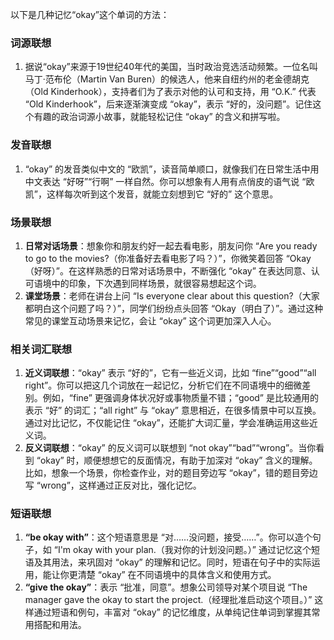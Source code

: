 以下是几种记忆“okay”这个单词的方法：

### 词源联想
1. 据说“okay”来源于19世纪40年代的美国，当时政治竞选活动频繁。一位名叫马丁·范布伦（Martin Van Buren）的候选人，他来自纽约州的老金德胡克（Old Kinderhook），支持者们为了表示对他的认可和支持，用 “O.K.” 代表 “Old Kinderhook”，后来逐渐演变成 “okay”，表示 “好的，没问题”。记住这个有趣的政治词源小故事，就能轻松记住 “okay” 的含义和拼写啦。

### 发音联想
1. “okay” 的发音类似中文的 “欧凯”，读音简单顺口，就像我们在日常生活中用中文表达 “好呀”“行啊” 一样自然。你可以想象有人用有点俏皮的语气说 “欧凯”，这样每次听到这个发音，就能立刻想到它 “好的” 这个意思。

### 场景联想
1. **日常对话场景**：想象你和朋友约好一起去看电影，朋友问你 “Are you ready to go to the movies?（你准备好去看电影了吗？）”，你微笑着回答 “Okay（好呀）”。在这样熟悉的日常对话场景中，不断强化 “okay” 在表达同意、认可语境中的印象，下次遇到同样场景，就很容易想起这个词。
2. **课堂场景**：老师在讲台上问 “Is everyone clear about this question?（大家都明白这个问题了吗？）”，同学们纷纷点头回答 “Okay（明白了）”。通过这种常见的课堂互动场景来记忆，会让 “okay” 这个词更加深入人心。

### 相关词汇联想
1. **近义词联想**：“okay” 表示 “好的”，它有一些近义词，比如 “fine”“good”“all right”。你可以把这几个词放在一起记忆，分析它们在不同语境中的细微差别。例如，“fine” 更强调身体状况好或事物质量不错；“good” 是比较通用的表示 “好” 的词汇；“all right” 与 “okay” 意思相近，在很多情景中可以互换。通过对比记忆，不仅能记住 “okay”，还能扩大词汇量，学会准确运用这些近义词。
2. **反义词联想**：“okay” 的反义词可以联想到 “not okay”“bad”“wrong”。当你看到 “okay” 时，顺便想想它的反面情况，有助于加深对 “okay” 含义的理解。比如，想象一个场景，你检查作业，对的题目旁边写 “okay”，错的题目旁边写 “wrong”，这样通过正反对比，强化记忆。

### 短语联想
1. **“be okay with”**：这个短语意思是 “对……没问题，接受……”。你可以造个句子，如 “I'm okay with your plan.（我对你的计划没问题。）” 通过记忆这个短语及其用法，来巩固对 “okay” 的理解和记忆。同时，短语在句子中的实际运用，能让你更清楚 “okay” 在不同语境中的具体含义和使用方式。
2. **“give the okay”**：表示 “批准，同意”。想象公司领导对某个项目说 “The manager gave the okay to start the project.（经理批准启动这个项目。）” 这样通过短语和例句，丰富对 “okay” 的记忆维度，从单纯记住单词到掌握其常用搭配和用法。 
